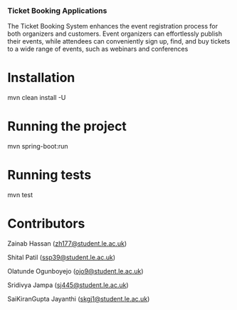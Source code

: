 ### Ticket Booking Applications
The Ticket Booking System enhances the event registration process for both organizers and customers. 
Event organizers can effortlessly publish their events, while attendees can conveniently sign up, find, 
and buy tickets to a wide range of events, such as webinars and conferences


# Installation
mvn clean install -U

# Running the project
mvn spring-boot:run

# Running tests
mvn test


# Contributors
Zainab Hassan (zh177@student.le.ac.uk)

Shital Patil (ssp39@student.le.ac.uk)

Olatunde Ogunboyejo (ojo9@student.le.ac.uk) 

Sridivya Jampa (sj445@student.le.ac.uk) 

SaiKiranGupta Jayanthi (skgj1@student.le.ac.uk) 



